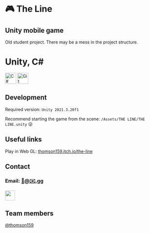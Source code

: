 🎮 The Line
==========================

Unity mobile game
----------------------

Old student project. There may be a mess in the project structure.

Unity, C#
===========

<a href="https://docs.microsoft.com/en-us/dotnet/csharp/" target="_blank" rel="noreferrer"><img src="https://raw.githubusercontent.com/danielcranney/readme-generator/main/public/icons/skills/csharp-colored.svg" width="36" height="36" alt="C#" /></a>
<a href="https://git-scm.com/" target="_blank" rel="noreferrer"><img src="https://raw.githubusercontent.com/danielcranney/readme-generator/main/public/icons/skills/git-colored.svg" width="36" height="36" alt="Git" /></a>

## Development

Required version: `Unity 2021.3.20f1`

Recommend starting the game from the scene: `/Assets/THE LINE/THE LINE.unity` 😜

## Useful links

Play in Web GL: [thomson159.itch.io/the-line](https://thomson159.itch.io/the-line)

## Contact

### Email: [🚀@✉️.gg](mailto:🚀@✉️.gg)
<a href="https://discord.com/users/716946817669005322" target="_blank" rel="noreferrer"><img src="https://raw.githubusercontent.com/danielcranney/readme-generator/main/public/icons/socials/discord.svg" width="32" height="32" /></a>

## Team members
[@thomson159](https://github.com/thomson159)
